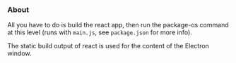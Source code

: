 ### About

All you have to do is build the react app, then run the package-os command at this level (runs with `main.js`, see `package.json` for more info).

The static build output of react is used for the content of the Electron window.
